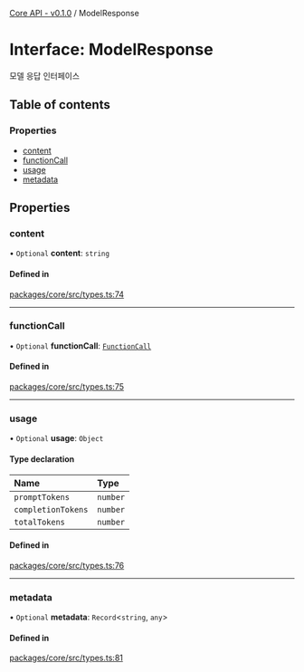 [Core API - v0.1.0](/api-reference/core/) / ModelResponse

# Interface: ModelResponse

모델 응답 인터페이스

## Table of contents

### Properties

- [content](/api-reference/core/interfaces/ModelResponse#content)
- [functionCall](/api-reference/core/interfaces/ModelResponse#functioncall)
- [usage](/api-reference/core/interfaces/ModelResponse#usage)
- [metadata](/api-reference/core/interfaces/ModelResponse#metadata)

## Properties

### <a id="content" name="content"></a> content

• `Optional` **content**: `string`

#### Defined in

[packages/core/src/types.ts:74](https://github.com/robotaio/robota/blob/main/packages/core/src/types.ts#L74)

___

### <a id="functioncall" name="functioncall"></a> functionCall

• `Optional` **functionCall**: [`FunctionCall`](/api-reference/core/interfaces/FunctionCall)

#### Defined in

[packages/core/src/types.ts:75](https://github.com/robotaio/robota/blob/main/packages/core/src/types.ts#L75)

___

### <a id="usage" name="usage"></a> usage

• `Optional` **usage**: `Object`

#### Type declaration

| Name | Type |
| :------ | :------ |
| `promptTokens` | `number` |
| `completionTokens` | `number` |
| `totalTokens` | `number` |

#### Defined in

[packages/core/src/types.ts:76](https://github.com/robotaio/robota/blob/main/packages/core/src/types.ts#L76)

___

### <a id="metadata" name="metadata"></a> metadata

• `Optional` **metadata**: `Record`\<`string`, `any`\>

#### Defined in

[packages/core/src/types.ts:81](https://github.com/robotaio/robota/blob/main/packages/core/src/types.ts#L81)
